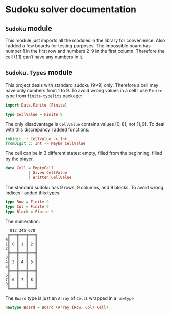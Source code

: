 # Sudoku solver documentation

## `Sudoku` module

This module just imports all the modules in the library for convenience.
Also I added a few boards for testing purposes.
The impossible board has number 1 in the first row and numbers 2–9 in the first column. Therefore the cell (1,1) can‘t have any numbers in it.

## `Sudoku.Types` module

This project deals with standard sudoku (9×9) only.
Therefore a cell may have only numbers from 1 to 9.
To avoid wrong values in a cell I use `Finite` type from `finite-typelits` package:

```haskell
import Data.Finite (Finite)

type CellValue = Finite 9
```

The only disadvantage is `CellValue` contains values $[0, 8]$, not $[1, 9]$.
To deal with this discrepancy I added functions:

```haskell
toDigit :: CellValue -> Int
fromDigit :: Int -> Maybe CellValue
```

The cell can be in 3 different states: empty, filled from the beginning, filled by the player.

```haskell
data Cell = EmptyCell
          | Given CellValue
          | Written CellValue
```

The standard sudoku has 9 rows, 9 columns, and 9 blocks.
To avoid wrong indices I added this types:

```haskell
type Row = Finite 9
type Col = Finite 9
type Block = Finite 9
```

The numeration:
```
  012 345 678
 ╔═══╦═══╦═══╗
0║   ║   ║   ║
1║ 0 ║ 1 ║ 2 ║
2║   ║   ║   ║
 ╠═══╬═══╬═══╣
3║   ║   ║   ║
4║ 3 ║ 4 ║ 5 ║
5║   ║   ║   ║
 ╠═══╬═══╬═══╣
6║   ║   ║   ║
7║ 6 ║ 7 ║ 8 ║
8║   ║   ║   ║
 ╚═══╩═══╩═══╝
```

The `Board` type is just an `Array` of `Cell`s wrapped in a `newtype`

```haskell
newtype Board = Board (Array (Row, Col) Cell)
```
